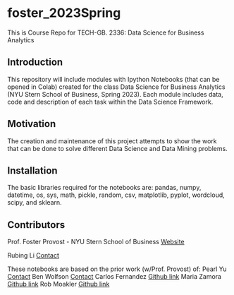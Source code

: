 # foster_2023Spring
This is Course Repo for TECH-GB. 2336: Data Science for Business Analytics 


## Introduction

This repository will include modules with Ipython Notebooks (that can be opened in Colab) created for the class Data Science for Business Analytics (NYU Stern School of Business, Spring 2023). Each module includes data, code and description of each task within the Data Science Framework.


## Motivation

The creation and maintenance of this project attempts to show the work that can be done to solve different Data Science and Data Mining problems. 


## Installation

The basic libraries required for the notebooks are: pandas, numpy, datetime, os, sys, math, pickle, random, csv, matplotlib, pyplot, wordcloud, scipy, and sklearn.


## Contributors

Prof. Foster Provost - NYU Stern School of Business [Website](http://people.stern.nyu.edu/fprovost/)

Rubing Li [Contact](mailto:rl4229@stern.nyu.edu)

These notebooks are based on the prior work (w/Prof. Provost) of: 
Pearl Yu [Contact](https://www.notion.so/pearlyu/Pearl-Peiyan-Yu-1fff9a63a0a949228bd79ad97679bad8)
Ben Wolfson [Contact](https://www.linkedin.com/in/ben-wolfson-61925a87/)
Carlos Fernandez [Github link](https://github.com/ferlocar)
Maria Zamora [Github link](https://github.com/mariazm/Spring2017_ProfFosterProvost)
Rob Moakler [Github link](https://github.com/rmoakler)
